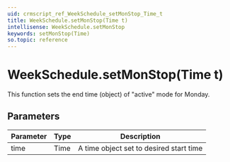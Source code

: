 ```yaml
---
uid: crmscript_ref_WeekSchedule_setMonStop_Time_t
title: WeekSchedule.setMonStop(Time t)
intellisense: WeekSchedule.setMonStop
keywords: setMonStop(Time)
so.topic: reference
---
```


# WeekSchedule.setMonStop(Time t)

This function sets the end time (object) of "active" mode for Monday.

## Parameters

| Parameter | Type | Description |
|---|---|---|
| time | Time | A time object set to desired start time |
